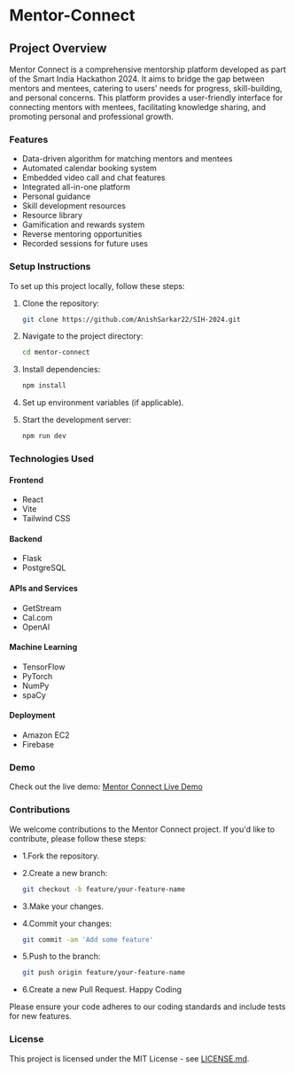 # Mentor-Connect

## Project Overview

Mentor Connect is a comprehensive mentorship platform developed as part of the Smart India Hackathon 2024. It aims to bridge the gap between mentors and mentees, catering to users' needs for progress, skill-building, and personal concerns. This platform provides a user-friendly interface for connecting mentors with mentees, facilitating knowledge sharing, and promoting personal and professional growth.

### Features

- Data-driven algorithm for matching mentors and mentees
- Automated calendar booking system
- Embedded video call and chat features
- Integrated all-in-one platform
- Personal guidance
- Skill development resources
- Resource library
- Gamification and rewards system
- Reverse mentoring opportunities
- Recorded sessions for future uses

### Setup Instructions

To set up this project locally, follow these steps:

1. Clone the repository:

   ```bash
   git clone https://github.com/AnishSarkar22/SIH-2024.git
   ```

2. Navigate to the project directory:

   ```bash
   cd mentor-connect
   ```

3. Install dependencies:

   ```bash
   npm install
   ```

4. Set up environment variables (if applicable).
5. Start the development server:

   ```bash
   npm run dev
   ```

### Technologies Used

#### Frontend

- React
- Vite
- Tailwind CSS

#### Backend

- Flask
- PostgreSQL

#### APIs and Services

- GetStream
- Cal.com
- OpenAI

#### Machine Learning

- TensorFlow
- PyTorch
- NumPy
- spaCy

#### Deployment

- Amazon EC2
- Firebase

### Demo

Check out the live demo: [Mentor Connect Live Demo](https://mentor-connect-live-demo-url.com)

### Contributions

We welcome contributions to the Mentor Connect project. If you'd like to contribute, please follow these steps:

- 1.Fork the repository.
- 2.Create a new branch:

  ```bash
  git checkout -b feature/your-feature-name
  ```

- 3.Make your changes.
- 4.Commit your changes:

  ```bash
  git commit -am 'Add some feature'
  ```

- 5.Push to the branch:

  ```bash
  git push origin feature/your-feature-name
  ```

- 6.Create a new Pull Request.
Happy Coding

Please ensure your code adheres to our coding standards and include tests for new features.

### License

This project is licensed under the MIT License - see [LICENSE.md](https://github.com/AnishSarkar22/SIH-2024/blob/main/LICENSE.md).
